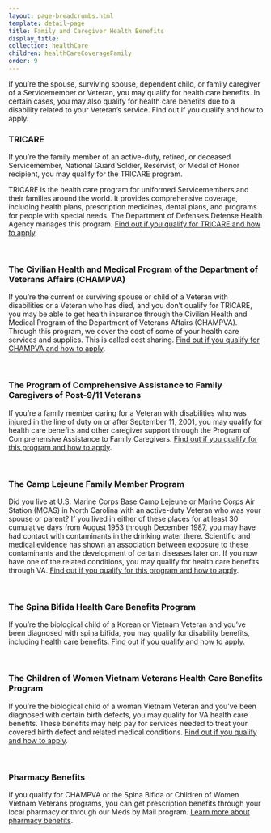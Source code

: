 ```yaml
---
layout: page-breadcrumbs.html
template: detail-page
title: Family and Caregiver Health Benefits
display_title:
collection: healthCare
children: healthCareCoverageFamily
order: 9
---
```


<div class="va-introtext">

If you’re the spouse, surviving spouse, dependent child, or family caregiver of a Servicemember or Veteran, you may qualify for health care benefits. In certain cases, you may also qualify for health care benefits due to a disability related to your Veteran’s service. Find out if you qualify and how to apply.

</div>

### TRICARE

If you’re the family member of an active-duty, retired, or deceased Servicemember, National Guard Soldier, Reservist, or Medal of Honor recipient, you may qualify for the TRICARE program.

TRICARE is the health care program for uniformed Servicemembers and their families around the world. It provides comprehensive coverage, including health plans, prescription medicines, dental plans, and programs for people with special needs. The Department of Defense’s Defense Health Agency manages this program. [Find out if you qualify for TRICARE and how to apply](https://www.tricare.mil/).

<br>

### The Civilian Health and Medical Program of the Department of Veterans Affairs (CHAMPVA)

If you’re the current or surviving spouse or child of a Veteran with disabilities or a Veteran who has died, and you don’t qualify for TRICARE, you may be able to get health insurance through the Civilian Health and Medical Program of the Department of Veterans Affairs (CHAMPVA). Through this program, we cover the cost of some of your health care services and supplies. This is called cost sharing. [Find out if you qualify for CHAMPVA and how to apply](/health-care/family-caregiver-health-benefits/CHAMPVA/).

<br>

### The Program of Comprehensive Assistance to Family Caregivers of Post-9/11 Veterans

If you’re a family member caring for a Veteran with disabilities who was injured in the line of duty on or after September 11, 2001, you may qualify for health care benefits and other caregiver support through the Program of Comprehensive Assistance to Family Caregivers. [Find out if you qualify for this program and how to apply](/health-care/family-caregiver-health-benefits/comprehensive-assistance-family-caregivers/).

<br>

### The Camp Lejeune Family Member Program
Did you live at U.S. Marine Corps Base Camp Lejeune or Marine Corps Air Station (MCAS) in North Carolina with an active-duty Veteran who was your spouse or parent? If you lived in either of these places for at least 30 cumulative days from August 1953 through December 1987, you may have had contact with contaminants in the drinking water there. Scientific and medical evidence has shown an association between exposure to these contaminants and the development of certain diseases later on.
If you now have one of the related conditions, you may qualify for health care benefits through VA. [Find out if you qualify for this program and how to apply](/disability-benefits/conditions/exposure-to-hazardous-materials/contaminated-drinking-water-at-camp-lejeune/#familymembers).

<br>

### The Spina Bifida Health Care Benefits Program

If you’re the biological child of a Korean or Vietnam Veteran and you’ve been diagnosed with spina bifida, you may qualify for disability benefits, including health care benefits. [Find out if you qualify and how to apply](https://www.va.gov/COMMUNITYCARE/programs/dependents/spinabifida/index.asp).

<br>

### The Children of Women Vietnam Veterans Health Care Benefits Program
If you’re the biological child of a woman Vietnam Veteran and you’ve been diagnosed with certain birth defects, you may qualify for VA health care benefits. These benefits may help pay for services needed to treat your covered birth defect and related medical conditions. [Find out if you qualify and how to apply](https://www.va.gov/COMMUNITYCARE/programs/dependents/cwvv/index.asp).

<br>

### Pharmacy Benefits
If you qualify for CHAMPVA or the Spina Bifida or Children of Women Vietnam Veterans programs, you can get prescription benefits through your local pharmacy or through our Meds by Mail program. [Learn more about pharmacy benefits](https://www.va.gov/COMMUNITYCARE/programs/dependents/pharmacy/index.asp).
